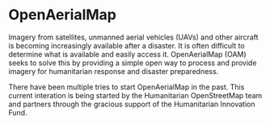 OpenAerialMap
=============

Imagery from satellites, unmanned aerial vehicles (UAVs) and other aircraft is becoming increasingly available after a disaster. It is often difficult to determine what is available and easily access it. OpenAerialMap (OAM) seeks to solve this by providing a simple open way to process and provide imagery for humanitarian response and disaster preparedness.

There have been multiple tries to start OpenAerialMap in the past. This current interation is being started by the Humanitarian OpenStreetMap team and partners through the gracious support of the Humanitarian Innovation Fund.
